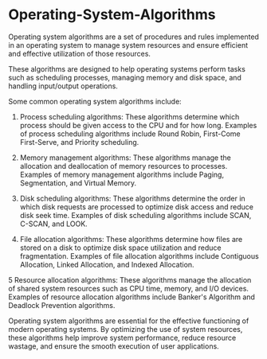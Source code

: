 # Operating-System-Algorithms
Operating system algorithms are a set of procedures and rules implemented in an operating system to manage system resources and ensure efficient and effective utilization of those resources. 

These algorithms are designed to help operating systems perform tasks such as scheduling processes, managing memory and disk space, and handling input/output operations.

Some common operating system algorithms include:

  1.  Process scheduling algorithms: These algorithms determine which process should be given access to the CPU and for how long. Examples of process scheduling algorithms include Round Robin, First-Come First-Serve, and Priority scheduling.

  2.  Memory management algorithms: These algorithms manage the allocation and deallocation of memory resources to processes. Examples of memory management algorithms include Paging, Segmentation, and Virtual Memory.

   3. Disk scheduling algorithms: These algorithms determine the order in which disk requests are processed to optimize disk access and reduce disk seek time. Examples of disk scheduling algorithms include SCAN, C-SCAN, and LOOK.

  4.  File allocation algorithms: These algorithms determine how files are stored on a disk to optimize disk space utilization and reduce fragmentation. Examples of file allocation algorithms include Contiguous Allocation, Linked Allocation, and Indexed Allocation.

  5  Resource allocation algorithms: These algorithms manage the allocation of shared system resources such as CPU time, memory, and I/O devices. Examples of resource allocation algorithms include Banker's Algorithm and Deadlock Prevention algorithms.

Operating system algorithms are essential for the effective functioning of modern operating systems. By optimizing the use of system resources, these algorithms help improve system performance, reduce resource wastage, and ensure the smooth execution of user applications.
